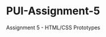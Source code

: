 # PUI-Assignment-5
Assignment 5 - HTML/CSS Prototypes


<!--Bonus Points-->

<!--Product Detail Pages were added for all items>